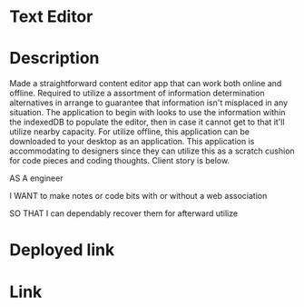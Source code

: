 # Text Editor 

# Description 
Made a straightforward content editor app that can work both online and offline. Required to utilize a assortment of information determination alternatives in arrange to guarantee that information isn't misplaced in any situation. The application to begin with looks to use the information within the indexedDB to populate the editor, then in case it cannot get to that it'll utilize nearby capacity. For utilize offline, this application can be downloaded to your desktop as an application. This application is accommodating to designers since they can utilize this as a scratch cushion for code pieces and coding thoughts. Client story is below.

AS A engineer

I WANT to make notes or code bits with or without a web association

SO THAT I can dependably recover them for afterward utilize

# Deployed link

# Link

